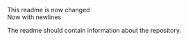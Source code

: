 This readme is now changed  
Now with newlines  
  
The readme should contain information about the repository.